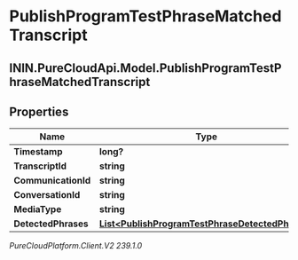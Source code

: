 # PublishProgramTestPhraseMatchedTranscript

## ININ.PureCloudApi.Model.PublishProgramTestPhraseMatchedTranscript

## Properties

|Name | Type | Description | Notes|
|------------ | ------------- | ------------- | -------------|
| **Timestamp** | **long?** |  | [optional] |
| **TranscriptId** | **string** |  | [optional] |
| **CommunicationId** | **string** |  | [optional] |
| **ConversationId** | **string** |  | [optional] |
| **MediaType** | **string** |  | [optional] |
| **DetectedPhrases** | [**List&lt;PublishProgramTestPhraseDetectedPhrase&gt;**](PublishProgramTestPhraseDetectedPhrase) |  | [optional] |



_PureCloudPlatform.Client.V2 239.1.0_
